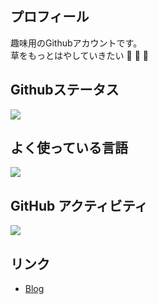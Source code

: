 ## プロフィール
趣味用のGithubアカウントです。  
草をもっとはやしていきたい 🌱 🌱 🌱

## Githubステータス
<a href="https://github.com/anuraghazra/github-readme-stats">
  <img src="https://github-readme-stats.vercel.app/api?username=rruryu&count_private=true&show_icons=true" />
</a>

## よく使っている言語
<a href="https://github.com/anuraghazra/github-readme-stats">
    <img  src="https://github-readme-stats.vercel.app/api/top-langs/?username=rruryu&layout=compact&hide=ASP,shaderlab,tex&langs_count=8" />
</a><br>

## GitHub アクティビティ
<img src="https://grass-graph.moshimo.works/images/rruryu.png" />


## リンク
- [Blog](https://awesome-leavitt-53aaf7.netlify.app/)
